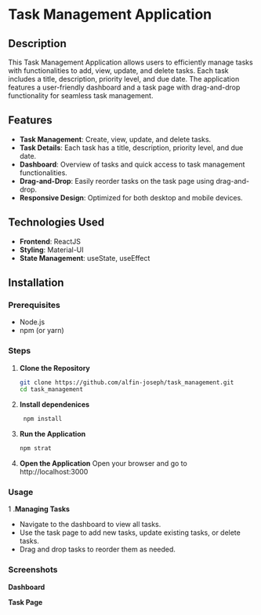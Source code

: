 # Task Management Application

## Description
This Task Management Application allows users to efficiently manage tasks with functionalities to add, view, update, and delete tasks. Each task includes a title, description, priority level, and due date. The application features a user-friendly dashboard and a task page with drag-and-drop functionality for seamless task management.

## Features
- **Task Management**: Create, view, update, and delete tasks.
- **Task Details**: Each task has a title, description, priority level, and due date.
- **Dashboard**: Overview of tasks and quick access to task management functionalities.
- **Drag-and-Drop**: Easily reorder tasks on the task page using drag-and-drop.
- **Responsive Design**: Optimized for both desktop and mobile devices.

## Technologies Used
- **Frontend**: ReactJS
- **Styling**: Material-UI
- **State Management**: useState, useEffect

## Installation

### Prerequisites
- Node.js
- npm (or yarn)

### Steps
1. **Clone the Repository**
   ```bash
   git clone https://github.com/alfin-joseph/task_management.git
   cd task_management
2. **Install dependenices**
   ```sh
    npm install
   ```
3. **Run the Application**
    ```sh
    npm strat
    ```
4. **Open the Application**
    Open your browser and go to http://localhost:3000

### Usage 
1 .**Managing Tasks**
  * Navigate to the dashboard to view all tasks.
  * Use the task page to add new tasks, update existing tasks, or delete tasks.
  * Drag and drop tasks to reorder them as needed.
### Screenshots
**Dashboard**

**Task Page**
